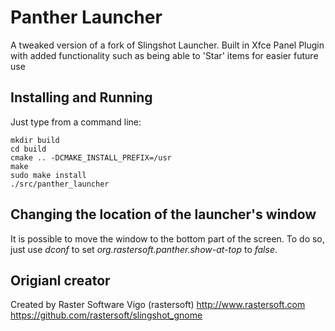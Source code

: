 # Panther Launcher

A tweaked version of a fork of Slingshot Launcher. Built in Xfce Panel Plugin with added functionality such as being able to 'Star' items for easier future use

## Installing and Running 

Just type from a command line:

	mkdir build
	cd build
	cmake .. -DCMAKE_INSTALL_PREFIX=/usr
	make
	sudo make install
	./src/panther_launcher

## Changing the location of the launcher's window

It is possible to move the window to the bottom part of the screen. To do so,
just use *dconf* to set *org.rastersoft.panther.show-at-top* to *false*.

## Origianl creator

Created by Raster Software Vigo (rastersoft) 
http://www.rastersoft.com 
https://github.com/rastersoft/slingshot_gnome 
